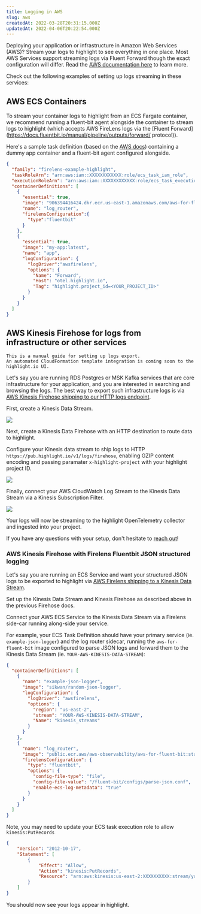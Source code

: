 ```yaml
---
title: Logging in AWS
slug: aws
createdAt: 2022-03-28T20:31:15.000Z
updatedAt: 2022-04-06T20:22:54.000Z
---
```


Deploying your application or infrastructure in Amazon Web Services (AWS)? Stream your logs to highlight to see everything in one place.
Most AWS Services support streaming logs via Fluent Forward though the exact configuration will differ.
Read the [AWS documentation here](https://docs.aws.amazon.com/AmazonECS/latest/developerguide/using_firelens.html) to learn more.

Check out the following examples of setting up logs streaming in these services:

## AWS ECS Containers

To stream your container logs to highlight from an ECS Fargate container, we recommend running a fluent-bit agent alongside the container
to stream logs to highlight (which accepts AWS FireLens logs via the [Fluent Forward](https://docs.fluentbit.io/manual/pipeline/outputs/forward/ protocol)).

Here's a sample task definition (based on the [AWS docs](https://github.com/aws-samples/amazon-ecs-firelens-examples/tree/mainline/examples/fluent-bit/ecs-log-collection)) containing a dummy app container and a fluent-bit agent configured alongside.

```json
{
  "family": "firelens-example-highlight",
  "taskRoleArn": "arn:aws:iam::XXXXXXXXXXXX:role/ecs_task_iam_role",
  "executionRoleArn": "arn:aws:iam::XXXXXXXXXXXX:role/ecs_task_execution_role",
  "containerDefinitions": [
    {
      "essential": true,
      "image": "906394416424.dkr.ecr.us-east-1.amazonaws.com/aws-for-fluent-bit:stable",
      "name": "log_router",
      "firelensConfiguration":{
        "type":"fluentbit"
      }
    },
    {
      "essential": true,
      "image": "my-app:latest",
      "name": "app",
      "logConfiguration": {
        "logDriver":"awsfirelens",
        "options": {
          "Name": "Forward",
          "Host": "otel.highlight.io",
          "Tag": "highlight.project_id=<YOUR_PROJECT_ID>"
        }
      }
    }
  ]
}

```

## AWS Kinesis Firehose for logs from infrastructure or other services

```hint
This is a manual guide for setting up logs export.
An automated CloudFormation template integration is coming soon to the highlight.io UI.
```

Let's say you are running RDS Postgres or MSK Kafka services that are core infrastructure for your application, and you are interested in searching and browsing the logs. The best way to export such infrastructure logs is via [AWS Kinesis Firehose shipping to our HTTP logs endpoint](https://aws.amazon.com/blogs/big-data/stream-data-to-an-http-endpoint-with-amazon-kinesis-data-firehose/).

First, create a Kinesis Data Stream.

![](/images/aws/kinesis/logs/step1.png)

Next, create a Kinesis Data Firehose with an HTTP destination to route data to highlight.

Configure your Kinesis data stream to ship logs to HTTP `https://pub.highlight.io/v1/logs/firehose`, enabling GZIP content encoding and passing paramater `x-highlight-project` with your highlight project ID.


![](/images/aws/kinesis/logs/step2.png)

Finally, connect your AWS CloudWatch Log Stream to the Kinesis Data Stream via a Kinesis Subscription Filter.

![](/images/aws/kinesis/logs/step3.png)

Your logs will now be streaming to the highlight OpenTelemetry collector and ingested into your project.

If you have any questions with your setup, don't hesitate to [reach out](https://community.highlight.io)!

### AWS Kinesis Firehose with Firelens Fluentbit JSON structured logging

Let's say you are running an ECS Service and want your structured JSON logs to be exported to highlight via [AWS Firelens shipping to a Kinesis Data Stream](https://docs.aws.amazon.com/app2container/latest/UserGuide/a2c-integrations-firelens.html).

Set up the Kinesis Data Stream and Kinesis Firehose as described above in the previous Firehose docs.

Connect your AWS ECS Service to the Kinesis Data Stream via a Firelens side-car running along-side your service.

For example, your ECS Task Definition should have your primary service (ie. `example-json-logger`) and the log router sidecar, running the `aws-for-fluent-bit` image configured to parse JSON logs and forward them to the Kinesis Data Stream (ie. `YOUR-AWS-KINESIS-DATA-STREAM`):
```json
{
  "containerDefinitions": [
    {
      "name": "example-json-logger",
      "image": "sikwan/random-json-logger",
      "logConfiguration": {
        "logDriver": "awsfirelens",
        "options": {
          "region": "us-east-2",
          "stream": "YOUR-AWS-KINESIS-DATA-STREAM",
          "Name": "kinesis_streams"
        }
      }
    },
    {
      "name": "log_router",
      "image": "public.ecr.aws/aws-observability/aws-for-fluent-bit:stable",
      "firelensConfiguration": {
        "type": "fluentbit",
        "options": {
          "config-file-type": "file",
          "config-file-value": "/fluent-bit/configs/parse-json.conf",
          "enable-ecs-log-metadata": "true"
        }
      }
    }
  ]
}
```

Note, you may need to update your ECS task execution role to allow `kinesis:PutRecords`
```json
{
    "Version": "2012-10-17",
    "Statement": [
        {
            "Effect": "Allow",
            "Action": "kinesis:PutRecords",
            "Resource": "arn:aws:kinesis:us-east-2:XXXXXXXXXX:stream/your-kinesis-data-stream"
        }
    ]
}
```

You should now see your logs appear in highlight.

